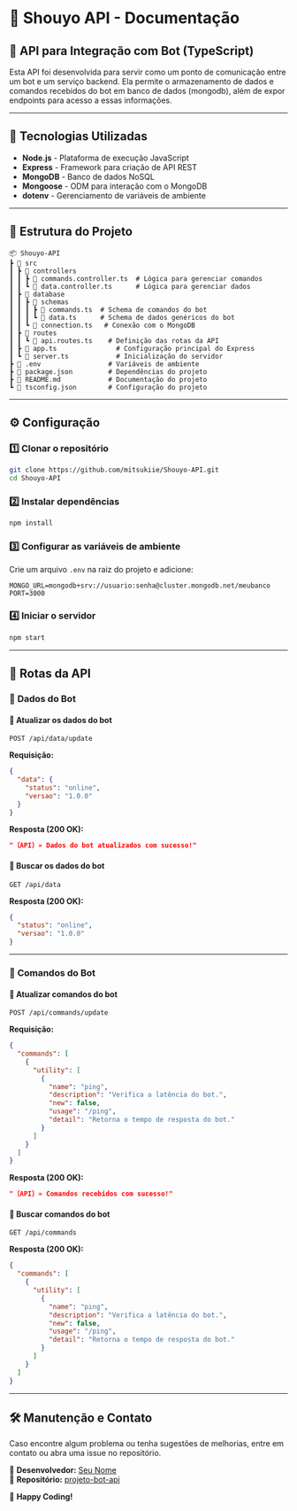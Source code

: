 # 📌 Shouyo API - Documentação

## 📖 API para Integração com Bot (TypeScript)
Esta API foi desenvolvida para servir como um ponto de comunicação entre um bot e um serviço backend. Ela permite o armazenamento de dados e comandos recebidos do bot em banco de dados (mongodb), além de expor endpoints para acesso a essas informações.

---

## 🚀 Tecnologias Utilizadas
- **Node.js** - Plataforma de execução JavaScript
- **Express** - Framework para criação de API REST
- **MongoDB** - Banco de dados NoSQL
- **Mongoose** - ODM para interação com o MongoDB
- **dotenv** - Gerenciamento de variáveis de ambiente

---

## 📂 Estrutura do Projeto

```
📦 Shouyo-API
┣ 📂 src
┃ ┣ 📂 controllers
┃ ┃ ┣ 📜 commands.controller.ts  # Lógica para gerenciar comandos
┃ ┃ ┗ 📜 data.controller.ts      # Lógica para gerenciar dados
┃ ┣ 📂 database
┃ ┃ ┣ 📂 schemas
┃ ┃ ┃ ┣ 📜 commands.ts  # Schema de comandos do bot
┃ ┃ ┃ ┗ 📜 data.ts      # Schema de dados genéricos do bot
┃ ┃ ┗ 📜 connection.ts   # Conexão com o MongoDB
┃ ┣ 📂 routes
┃ ┃ ┗ 📜 api.routes.ts    # Definição das rotas da API
┃ ┣ 📜 app.ts               # Configuração principal do Express
┃ ┗ 📜 server.ts            # Inicialização do servidor
┣ 📜 .env                 # Variáveis de ambiente
┣ 📜 package.json         # Dependências do projeto
┣ 📜 README.md            # Documentação do projeto
┗ 📜 tsconfig.json        # Configuração do projeto
```

---

## ⚙️ Configuração

### 1️⃣ Clonar o repositório
```sh
git clone https://github.com/mitsukiie/Shouyo-API.git
cd Shouyo-API
```

### 2️⃣ Instalar dependências
```sh
npm install
```

### 3️⃣ Configurar as variáveis de ambiente
Crie um arquivo `.env` na raiz do projeto e adicione:
```env
MONGO_URL=mongodb+srv://usuario:senha@cluster.mongodb.net/meubanco
PORT=3000
```

### 4️⃣ Iniciar o servidor
```sh
npm start
```

---

## 📌 Rotas da API

### 📌 **Dados do Bot**

#### 🔹 **Atualizar os dados do bot**
```http
POST /api/data/update
```
**Requisição:**
```json
{
  "data": {
    "status": "online",
    "versao": "1.0.0"
  }
}
```
**Resposta (200 OK):**
```json
"〔API〕» Dados do bot atualizados com sucesso!"
```

#### 🔹 **Buscar os dados do bot**
```http
GET /api/data
```
**Resposta (200 OK):**
```json
{
  "status": "online",
  "versao": "1.0.0"
}
```

---

### 📌 **Comandos do Bot**

#### 🔹 **Atualizar comandos do bot**
```http
POST /api/commands/update
```
**Requisição:**
```json
{
  "commands": [
    {
      "utility": [
        {
          "name": "ping",
          "description": "Verifica a latência do bot.",
          "new": false,
          "usage": "/ping",
          "detail": "Retorna o tempo de resposta do bot."
        }
      ]
    }
  ]
}
```
**Resposta (200 OK):**
```json
"〔API〕» Comandos recebidos com sucesso!"
```

#### 🔹 **Buscar comandos do bot**
```http
GET /api/commands
```
**Resposta (200 OK):**
```json
{
  "commands": [
    {
      "utility": [
        {
          "name": "ping",
          "description": "Verifica a latência do bot.",
          "new": false,
          "usage": "/ping",
          "detail": "Retorna o tempo de resposta do bot."
        }
      ]
    }
  ]
}
```

---

## 🛠️ Manutenção e Contato
Caso encontre algum problema ou tenha sugestões de melhorias, entre em contato ou abra uma issue no repositório.

🔹 **Desenvolvedor:** [Seu Nome](https://github.com/seu-usuario)  
🔹 **Repositório:** [projeto-bot-api](https://github.com/seu-usuario/projeto-bot-api)

🚀 **Happy Coding!**

